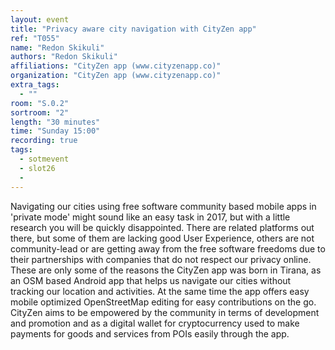 ```yaml
---
layout: event
title: "Privacy aware city navigation with CityZen app"
ref: "T055"
name: "Redon Skikuli"
authors: "Redon Skikuli"
affiliations: "CityZen app (www.cityzenapp.co)"
organization: "CityZen app (www.cityzenapp.co)"
extra_tags:
  - ""
room: "S.0.2"
sortroom: "2"
length: "30 minutes"
time: "Sunday 15:00"
recording: true
tags:
  - sotmevent
  - slot26
  - 
---
```

Navigating our cities using free software community based mobile apps in &#39;private mode&#39; might sound like an easy task in 2017, but with a little research you will be quickly disappointed. There are related platforms out there, but some of them are lacking good User Experience, others are not community-lead or are getting away from the free software freedoms due to their partnerships with companies that do not respect our privacy online. These are only some of the reasons the CityZen app was born in Tirana, as an OSM based Android app that helps us navigate our cities without tracking our location and activities. At the same time the app offers easy mobile optimized OpenStreetMap editing for easy contributions on the go. CityZen aims to be empowered by the community in terms of development and promotion and as a digital wallet for cryptocurrency used to make payments for goods and services from POIs easily through the app.